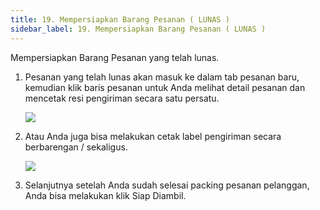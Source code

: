 ```yaml
---
title: 19. Mempersiapkan Barang Pesanan ( LUNAS )
sidebar_label: 19. Mempersiapkan Barang Pesanan ( LUNAS )
---
```

Mempersiapkan Barang Pesanan yang telah lunas.

1. P﻿esanan yang telah lunas akan masuk ke dalam tab pesanan baru, kemudian klik baris pesanan untuk A﻿nda melihat detail pesanan dan m﻿encetak resi pengiriman secara satu persatu. 

   ![](/img/19.-cetak-resi-pada-detail-pesanan.png)
2. Atau A﻿nda juga bisa melakukan cetak label pengiriman secara berbarengan / sekaligus. 

   ![](/img/19.-cetak-resi-sekaligus.png)
3. S﻿elanjutnya setelah Anda sudah selesai packing pesanan pelanggan, Anda bisa melakukan klik Siap Diambil.